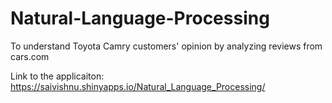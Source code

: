 # Natural-Language-Processing
To understand Toyota Camry customers' opinion by analyzing reviews from cars.com

Link to the applicaiton: https://saivishnu.shinyapps.io/Natural_Language_Processing/
